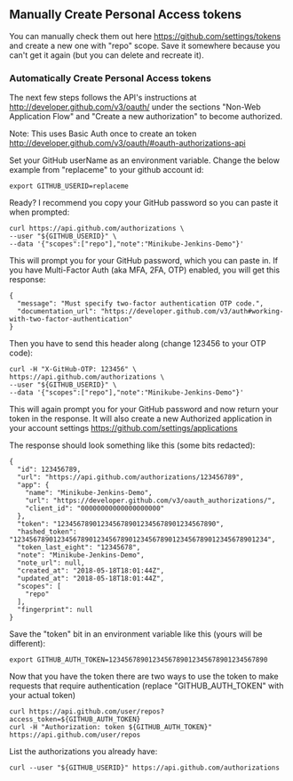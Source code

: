 ## Manually Create Personal Access tokens

You can manually check them out here https://github.com/settings/tokens and create a new one with "repo" scope. Save it somewhere because you can't get it again (but you can delete and recreate it).

### Automatically Create Personal Access tokens

The next few steps follows the API's instructions at http://developer.github.com/v3/oauth/ under the sections "Non-Web Application Flow" and "Create a new authorization" to become authorized.

Note: This uses Basic Auth once to create an token http://developer.github.com/v3/oauth/#oauth-authorizations-api

Set your GitHub userName as an environment variable. Change the below example from "replaceme" to your github account id:

    export GITHUB_USERID=replaceme

Ready? I recommend you copy your GitHub password so you can paste it when prompted:

    curl https://api.github.com/authorizations \
    --user "${GITHUB_USERID}" \
    --data '{"scopes":["repo"],"note":"Minikube-Jenkins-Demo"}'

This will prompt you for your GitHub password, which you can paste in.
If you have Multi-Factor Auth (aka MFA, 2FA, OTP) enabled, you will get this response:

```
{
  "message": "Must specify two-factor authentication OTP code.",
  "documentation_url": "https://developer.github.com/v3/auth#working-with-two-factor-authentication"
}
```

Then you have to send this header along (change 123456 to your OTP code):

    curl -H "X-GitHub-OTP: 123456" \
    https://api.github.com/authorizations \
    --user "${GITHUB_USERID}" \
    --data '{"scopes":["repo"],"note":"Minikube-Jenkins-Demo"}'


This will again prompt you for your GitHub password and now return your token in the response. It will also create a new Authorized application in your account settings https://github.com/settings/applications

The response should look something like this (some bits redacted):

```
{
  "id": 123456789,
  "url": "https://api.github.com/authorizations/123456789",
  "app": {
    "name": "Minikube-Jenkins-Demo",
    "url": "https://developer.github.com/v3/oauth_authorizations/",
    "client_id": "00000000000000000000"
  },
  "token": "1234567890123456789012345678901234567890",
  "hashed_token": "1234567890123456789012345678901234567890123456789012345678901234",
  "token_last_eight": "12345678",
  "note": "Minikube-Jenkins-Demo",
  "note_url": null,
  "created_at": "2018-05-18T18:01:44Z",
  "updated_at": "2018-05-18T18:01:44Z",
  "scopes": [
    "repo"
  ],
  "fingerprint": null
}
```

Save the "token" bit in an environment variable like this (yours will be different):

```
export GITHUB_AUTH_TOKEN=1234567890123456789012345678901234567890
```

Now that you have the token there are two ways to use the token to make requests that require authentication (replace "GITHUB_AUTH_TOKEN" with your actual token)

    curl https://api.github.com/user/repos?access_token=${GITHUB_AUTH_TOKEN}
    curl -H "Authorization: token ${GITHUB_AUTH_TOKEN}" https://api.github.com/user/repos

List the authorizations you already have:

    curl --user "${GITHUB_USERID}" https://api.github.com/authorizations
